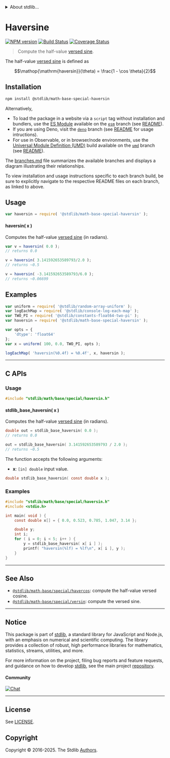 <!--

@license Apache-2.0

Copyright (c) 2018 The Stdlib Authors.

Licensed under the Apache License, Version 2.0 (the "License");
you may not use this file except in compliance with the License.
You may obtain a copy of the License at

   http://www.apache.org/licenses/LICENSE-2.0

Unless required by applicable law or agreed to in writing, software
distributed under the License is distributed on an "AS IS" BASIS,
WITHOUT WARRANTIES OR CONDITIONS OF ANY KIND, either express or implied.
See the License for the specific language governing permissions and
limitations under the License.

-->


<details>
  <summary>
    About stdlib...
  </summary>
  <p>We believe in a future in which the web is a preferred environment for numerical computation. To help realize this future, we've built stdlib. stdlib is a standard library, with an emphasis on numerical and scientific computation, written in JavaScript (and C) for execution in browsers and in Node.js.</p>
  <p>The library is fully decomposable, being architected in such a way that you can swap out and mix and match APIs and functionality to cater to your exact preferences and use cases.</p>
  <p>When you use stdlib, you can be absolutely certain that you are using the most thorough, rigorous, well-written, studied, documented, tested, measured, and high-quality code out there.</p>
  <p>To join us in bringing numerical computing to the web, get started by checking us out on <a href="https://github.com/stdlib-js/stdlib">GitHub</a>, and please consider <a href="https://opencollective.com/stdlib">financially supporting stdlib</a>. We greatly appreciate your continued support!</p>
</details>

# Haversine

[![NPM version][npm-image]][npm-url] [![Build Status][test-image]][test-url] [![Coverage Status][coverage-image]][coverage-url] <!-- [![dependencies][dependencies-image]][dependencies-url] -->

> Compute the half-value [versed sine][versed-sine].

<section class="intro">

The half-value [versed sine][versed-sine] is defined as

<!-- <equation class="equation" label="eq:haversine" align="center" raw="\operatorname{haversin}(\theta) = \frac{1 - \cos \theta}{2}" alt="Haversed sine."> -->

```math
\mathop{\mathrm{haversin}}(\theta) = \frac{1 - \cos \theta}{2}
```

<!-- <div class="equation" align="center" data-raw-text="\operatorname{haversin}(\theta) = \frac{1 - \cos \theta}{2}" data-equation="eq:haversine">
    <img src="https://cdn.jsdelivr.net/gh/stdlib-js/stdlib@26abdafc2789332d3fcc28c36d4b22669a5fde03/lib/node_modules/@stdlib/math/base/special/haversin/docs/img/equation_haversine.svg" alt="Haversed sine.">
    <br>
</div> -->

<!-- </equation> -->

</section>

<!-- /.intro -->

<section class="installation">

## Installation

```bash
npm install @stdlib/math-base-special-haversin
```

Alternatively,

-   To load the package in a website via a `script` tag without installation and bundlers, use the [ES Module][es-module] available on the [`esm`][esm-url] branch (see [README][esm-readme]).
-   If you are using Deno, visit the [`deno`][deno-url] branch (see [README][deno-readme] for usage intructions).
-   For use in Observable, or in browser/node environments, use the [Universal Module Definition (UMD)][umd] build available on the [`umd`][umd-url] branch (see [README][umd-readme]).

The [branches.md][branches-url] file summarizes the available branches and displays a diagram illustrating their relationships.

To view installation and usage instructions specific to each branch build, be sure to explicitly navigate to the respective README files on each branch, as linked to above.

</section>

<section class="usage">

## Usage

```javascript
var haversin = require( '@stdlib/math-base-special-haversin' );
```

#### haversin( x )

Computes the half-value [versed sine][versed-sine] (in radians).

```javascript
var v = haversin( 0.0 );
// returns 0.0

v = haversin( 3.141592653589793/2.0 );
// returns ~0.5

v = haversin( -3.141592653589793/6.0 );
// returns ~0.06699
```

</section>

<!-- /.usage -->

<section class="examples">

## Examples

<!-- eslint no-undef: "error" -->

```javascript
var uniform = require( '@stdlib/random-array-uniform' );
var logEachMap = require( '@stdlib/console-log-each-map' );
var TWO_PI = require( '@stdlib/constants-float64-two-pi' );
var haversin = require( '@stdlib/math-base-special-haversin' );

var opts = {
    'dtype': 'float64'
};
var x = uniform( 100, 0.0, TWO_PI, opts );

logEachMap( 'haversin(%0.4f) = %0.4f', x, haversin );
```

</section>

<!-- /.examples -->

<!-- C interface documentation. -->

* * *

<section class="c">

## C APIs

<!-- Section to include introductory text. Make sure to keep an empty line after the intro `section` element and another before the `/section` close. -->

<section class="intro">

</section>

<!-- /.intro -->

<!-- C usage documentation. -->

<section class="usage">

### Usage

```c
#include "stdlib/math/base/special/haversin.h"
```

#### stdlib_base_haversin( x )

Computes the half-value [versed sine][versed-sine] (in radians).

```c
double out = stdlib_base_haversin( 0.0 );
// returns 0.0

out = stdlib_base_haversin( 3.141592653589793 / 2.0 );
// returns ~0.5
```

The function accepts the following arguments:

-   **x**: `[in] double` input value.

```c
double stdlib_base_haversin( const double x );
```

</section>

<!-- /.usage -->

<!-- C API usage notes. Make sure to keep an empty line after the `section` element and another before the `/section` close. -->

<section class="notes">

</section>

<!-- /.notes -->

<!-- C API usage examples. -->

<section class="examples">

### Examples

```c
#include "stdlib/math/base/special/haversin.h"
#include <stdio.h>

int main( void ) {
    const double x[] = { 0.0, 0.523, 0.785, 1.047, 3.14 };

    double y;
    int i;
    for ( i = 0; i < 5; i++ ) {
        y = stdlib_base_haversin( x[ i ] );
        printf( "haversin(%lf) = %lf\n", x[ i ], y );
    }
}
```

</section>

<!-- /.examples -->

</section>

<!-- /.c -->

<!-- Section for related `stdlib` packages. Do not manually edit this section, as it is automatically populated. -->

<section class="related">

* * *

## See Also

-   <span class="package-name">[`@stdlib/math-base/special/havercos`][@stdlib/math/base/special/havercos]</span><span class="delimiter">: </span><span class="description">compute the half-value versed cosine.</span>
-   <span class="package-name">[`@stdlib/math-base/special/versin`][@stdlib/math/base/special/versin]</span><span class="delimiter">: </span><span class="description">compute the versed sine.</span>

</section>

<!-- /.related -->

<!-- Section for all links. Make sure to keep an empty line after the `section` element and another before the `/section` close. -->


<section class="main-repo" >

* * *

## Notice

This package is part of [stdlib][stdlib], a standard library for JavaScript and Node.js, with an emphasis on numerical and scientific computing. The library provides a collection of robust, high performance libraries for mathematics, statistics, streams, utilities, and more.

For more information on the project, filing bug reports and feature requests, and guidance on how to develop [stdlib][stdlib], see the main project [repository][stdlib].

#### Community

[![Chat][chat-image]][chat-url]

---

## License

See [LICENSE][stdlib-license].


## Copyright

Copyright &copy; 2016-2025. The Stdlib [Authors][stdlib-authors].

</section>

<!-- /.stdlib -->

<!-- Section for all links. Make sure to keep an empty line after the `section` element and another before the `/section` close. -->

<section class="links">

[npm-image]: http://img.shields.io/npm/v/@stdlib/math-base-special-haversin.svg
[npm-url]: https://npmjs.org/package/@stdlib/math-base-special-haversin

[test-image]: https://github.com/stdlib-js/math-base-special-haversin/actions/workflows/test.yml/badge.svg?branch=main
[test-url]: https://github.com/stdlib-js/math-base-special-haversin/actions/workflows/test.yml?query=branch:main

[coverage-image]: https://img.shields.io/codecov/c/github/stdlib-js/math-base-special-haversin/main.svg
[coverage-url]: https://codecov.io/github/stdlib-js/math-base-special-haversin?branch=main

<!--

[dependencies-image]: https://img.shields.io/david/stdlib-js/math-base-special-haversin.svg
[dependencies-url]: https://david-dm.org/stdlib-js/math-base-special-haversin/main

-->

[chat-image]: https://img.shields.io/gitter/room/stdlib-js/stdlib.svg
[chat-url]: https://app.gitter.im/#/room/#stdlib-js_stdlib:gitter.im

[stdlib]: https://github.com/stdlib-js/stdlib

[stdlib-authors]: https://github.com/stdlib-js/stdlib/graphs/contributors

[umd]: https://github.com/umdjs/umd
[es-module]: https://developer.mozilla.org/en-US/docs/Web/JavaScript/Guide/Modules

[deno-url]: https://github.com/stdlib-js/math-base-special-haversin/tree/deno
[deno-readme]: https://github.com/stdlib-js/math-base-special-haversin/blob/deno/README.md
[umd-url]: https://github.com/stdlib-js/math-base-special-haversin/tree/umd
[umd-readme]: https://github.com/stdlib-js/math-base-special-haversin/blob/umd/README.md
[esm-url]: https://github.com/stdlib-js/math-base-special-haversin/tree/esm
[esm-readme]: https://github.com/stdlib-js/math-base-special-haversin/blob/esm/README.md
[branches-url]: https://github.com/stdlib-js/math-base-special-haversin/blob/main/branches.md

[stdlib-license]: https://raw.githubusercontent.com/stdlib-js/math-base-special-haversin/main/LICENSE

[versed-sine]: https://en.wikipedia.org/wiki/Versine

<!-- <related-links> -->

[@stdlib/math/base/special/havercos]: https://github.com/stdlib-js/math-base-special-havercos

[@stdlib/math/base/special/versin]: https://github.com/stdlib-js/math-base-special-versin

<!-- </related-links> -->

</section>

<!-- /.links -->
